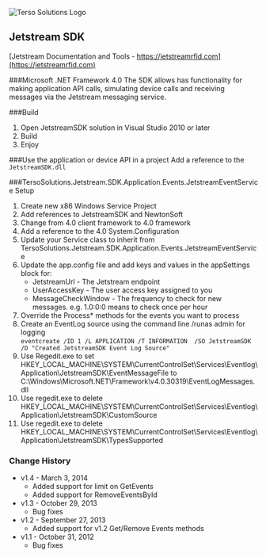 ![Terso Solutions Logo](https://cdn.tersosolutions.com/github/TersoHorizontal_BlackGreen.png "Terso Solutions, Inc.")

## Jetstream SDK
[Jetstream Documentation and Tools - https://jetstreamrfid.com](https://jetstreamrfid.com)
 
###Microsoft .NET Framework 4.0
The SDK allows has functionality for making application API calls, simulating device calls and receiving messages via the Jetstream messaging service.

###Build
1. Open JetstreamSDK solution in Visual Studio 2010 or later
2. Build
3. Enjoy

###Use the application or device API in a project
Add a reference to the `JetstreamSDK.dll`

###TersoSolutions.Jetstream.SDK.Application.Events.JetstreamEventService Setup
1. Create new x86 Windows Service Project
2. Add references to JetstreamSDK and NewtonSoft
3. Change from 4.0 client framework to 4.0 framework
4. Add a reference to the 4.0 System.Configuration
5. Update your Service class to inherit from TersoSolutions.Jetstream.SDK.Application.Events.JetstreamEventService
6. Update the app.config file and add keys and values in the appSettings block for:
   * JetstreamUrl - The Jetstream endpoint
   * UserAccessKey - The user access key assigned to you
   * MessageCheckWindow - The frequency to check for new messages.  e.g. 1.0:0:0 means to check once per hour
7. Override the Process* methods for the events you want to process
8. Create an EventLog source using the command line /runas admin for logging  
 	`eventcreate /ID 1 /L APPLICATION /T INFORMATION  /SO JetstreamSDK /D "Created JetstreamSDK Event Log Source"`
9. Use Regedit.exe to set HKEY_LOCAL_MACHINE\SYSTEM\CurrentControlSet\Services\Eventlog\Application\JetstreamSDK\EventMessageFile to C:\Windows\Microsoft.NET\Framework\v4.0.30319\EventLogMessages.dll
10. Use regedit.exe to delete HKEY_LOCAL_MACHINE\SYSTEM\CurrentControlSet\Services\Eventlog\Application\JetstreamSDK\CustomSource
11. Use regedit.exe to delete HKEY_LOCAL_MACHINE\SYSTEM\CurrentControlSet\Services\Eventlog\Application\JetstreamSDK\TypesSupported

### Change History
* v1.4 - March 3, 2014
  * Added support for limit on GetEvents
  * Added support for RemoveEventsById
* v1.3 - October 29, 2013
  * Bug fixes
* v1.2 - September 27, 2013
  * Added support for v1.2 Get/Remove Events methods
* v1.1 - October 31, 2012
  * Bug fixes
